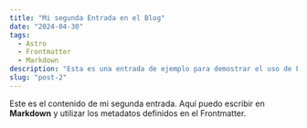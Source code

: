 ```yaml
---
title: "Mi segunda Entrada en el Blog"
date: "2024-04-30"
tags:
  - Astro
  - Frontmatter
  - Markdown
description: "Esta es una entrada de ejemplo para demostrar el uso de Frontmatter en Markdown. Esta es la segunda entrada. jaksjakjsaksjaksjaksjaksjajskajs"
slug: "post-2"
---
```


Este es el contenido de mi segunda entrada. Aquí puedo escribir en **Markdown** y utilizar los metadatos definidos en el Frontmatter.
